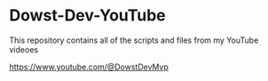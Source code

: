 # Dowst-Dev-YouTube
This repository contains all of the scripts and files from my YouTube videoes

https://www.youtube.com/@DowstDevMvp